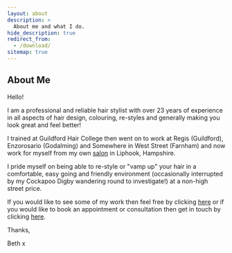 ```yaml
---
layout: about
description: >
  About me and what I do.
hide_description: true
redirect_from:
  - /download/
sitemap: true
---
```

<!--author-->

## About Me

Hello!

I am a professional and reliable hair stylist with over 23 years of experience in all aspects of hair design, colouring, re-styles and generally making you look great and feel better! 

I trained at Guildford Hair College then went on to work at Regis (Guildford), Enzorosario (Godalming) and Somewhere in West Street (Farnham) and now work for myself from my own [salon](/salon) in Liphook, Hampshire.

I pride myself on being able to re-style or "vamp up" your hair in a comfortable, easy going and friendly environment (occasionally interrupted by my Cockapoo Digby wandering round to investigate!) at a non-high street price. 

If you would like to see some of my work then feel free by clicking [here](/gallery) or if you would like to book an appointment or consultation then get in touch by clicking [here](/contact).

Thanks,

Beth x